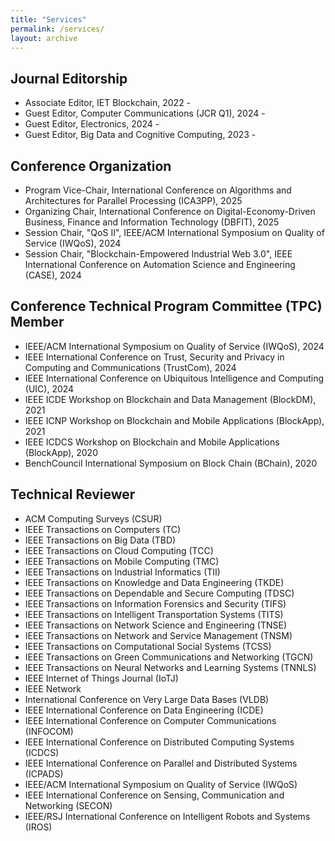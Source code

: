 ```yaml
---
title: "Services"
permalink: /services/
layout: archive
---
```


## Journal Editorship
* Associate Editor, IET Blockchain, 2022 - 
* Guest Editor, Computer Communications (JCR Q1), 2024 - 
* Guest Editor, Electronics, 2024 - 
* Guest Editor, Big Data and Cognitive Computing, 2023 - 



## Conference Organization
* Program Vice-Chair, International Conference on Algorithms and Architectures for Parallel Processing (ICA3PP), 2025
* Organizing Chair, International Conference on Digital-Economy-Driven Business, Finance and Information Technology (DBFIT), 2025
* Session Chair, "QoS II", IEEE/ACM International Symposium on Quality of Service (IWQoS), 2024
* Session Chair, "Blockchain-Empowered Industrial Web 3.0", IEEE International Conference on Automation Science and Engineering (CASE), 2024

<!-- 
* Organizing Committee Member, 2024 Annual International Conference for Chinese Scholars in Industrial Engineering (CSIE2024) & the 14th Forum for the Council of Chinese Industrial Engineering and Logistics Management Department Heads (CIEDH2024), Hong Kong, 2024
-->


## Conference Technical Program Committee (TPC) Member
* IEEE/ACM International Symposium on Quality of Service (IWQoS), 2024
* IEEE International Conference on Trust, Security and Privacy in Computing and Communications (TrustCom), 2024
* IEEE International Conference on Ubiquitous Intelligence and Computing (UIC), 2024
* IEEE ICDE Workshop on Blockchain and Data Management (BlockDM), 2021
* IEEE ICNP Workshop on Blockchain and Mobile Applications (BlockApp), 2021
* IEEE ICDCS Workshop on Blockchain and Mobile Applications (BlockApp), 2020
* BenchCouncil International Symposium on Block Chain (BChain), 2020



## Technical Reviewer
* ACM Computing Surveys (CSUR)
* IEEE Transactions on Computers (TC)
* IEEE Transactions on Big Data (TBD)
* IEEE Transactions on Cloud Computing (TCC)
* IEEE Transactions on Mobile Computing (TMC)
* IEEE Transactions on Industrial Informatics (TII)
* IEEE Transactions on Knowledge and Data Engineering (TKDE)
* IEEE Transactions on Dependable and Secure Computing (TDSC)
* IEEE Transactions on Information Forensics and Security (TIFS)
* IEEE Transactions on Intelligent Transportation Systems (TITS)
* IEEE Transactions on Network Science and Engineering (TNSE)
* IEEE Transactions on Network and Service Management (TNSM)
* IEEE Transactions on Computational Social Systems (TCSS)
* IEEE Transactions on Green Communications and Networking (TGCN)
* IEEE Transactions on Neural Networks and Learning Systems (TNNLS)
* IEEE Internet of Things Journal (IoTJ)
* IEEE Network
* International Conference on Very Large Data Bases (VLDB)
* IEEE International Conference on Data Engineering (ICDE)
* IEEE International Conference on Computer Communications (INFOCOM)
* IEEE International Conference on Distributed Computing Systems (ICDCS)
* IEEE International Conference on Parallel and Distributed Systems (ICPADS)
* IEEE/ACM International Symposium on Quality of Service (IWQoS)
* IEEE International Conference on Sensing, Communication and Networking (SECON)
* IEEE/RSJ International Conference on Intelligent Robots and Systems (IROS)